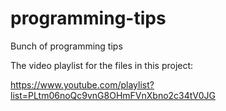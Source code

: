 # programming-tips
Bunch of programming tips

The video playlist for the files in this project:

https://www.youtube.com/playlist?list=PLtm06noQc9vnG8OHmFVnXbno2c34tV0JG
